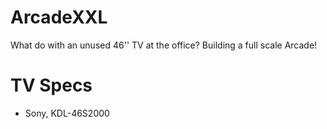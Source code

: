 # ArcadeXXL
What do with an unused 46'' TV at the office? Building a full scale Arcade!

# TV Specs
- Sony, KDL-46S2000
